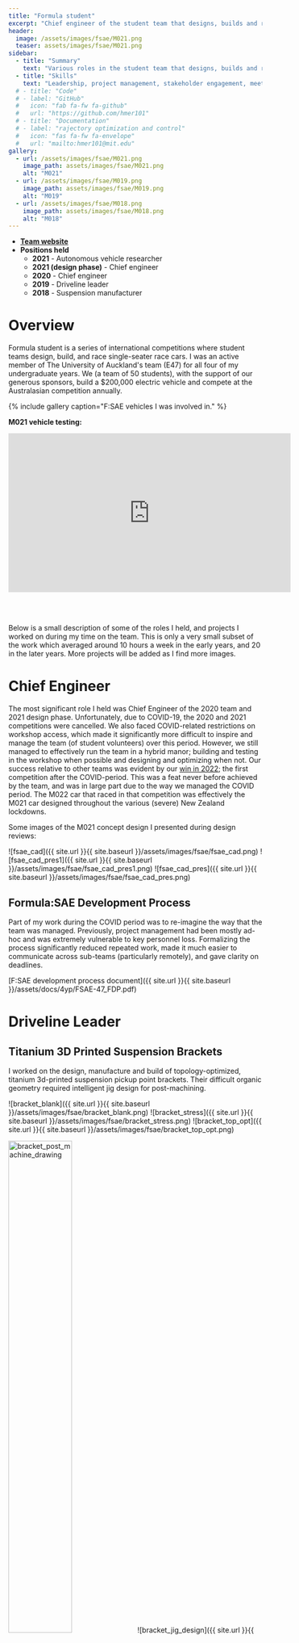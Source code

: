 ```yaml
---
title: "Formula student"
excerpt: "Chief engineer of the student team that designs, builds and races a single-seater electric vehicle in an annual international competition."
header:
  image: /assets/images/fsae/M021.png
  teaser: assets/images/fsae/M021.png
sidebar:
  - title: "Summary"
    text: "Various roles in the student team that designs, builds and races a single-seater electric vehicle in an annual international competition."
  - title: "Skills"
    text: "Leadership, project management, stakeholder engagement, meeting facilitation, systems-level design and integration, mechanical design, structural simulation, topology optimization, subtractive and additive metal manufacture, composite manufacture."
  # - title: "Code"
  # - label: "GitHub"
  #   icon: "fab fa-fw fa-github"
  #   url: "https://github.com/hmer101"
  # - title: "Documentation"
  # - label: "rajectory optimization and control"
  #   icon: "fas fa-fw fa-envelope"
  #   url: "mailto:hmer101@mit.edu"
gallery:
  - url: /assets/images/fsae/M021.png
    image_path: assets/images/fsae/M021.png
    alt: "M021"
  - url: /assets/images/fsae/M019.png
    image_path: assets/images/fsae/M019.png
    alt: "M019"
  - url: /assets/images/fsae/M018.png
    image_path: assets/images/fsae/M018.png
    alt: "M018"
---
```


<!-- - **[Code](https://github.com/hmer101/6_4132_arm_planning/tree/main)**
- **Documentation**:
  - [Project report: visual pose estimation]({{ site.url }}{{ site.baseurl }}/assets/docs/6_4132_padm/6_4132_final_report.pdf) -->
- **[Team website](https://www.fsae.co.nz/)**
- **Positions held**
  - **2021** - Autonomous vehicle researcher
  - **2021 (design phase)** - Chief engineer
  - **2020** - Chief engineer
  - **2019** - Driveline leader
  - **2018** - Suspension manufacturer


# Overview
Formula student is a series of international competitions where student teams design, build, and race single-seater race cars. I was an active member of The University of Auckland's team (E47) for all four of my undergraduate years. We (a team of 50 students), with the support of our generous sponsors, build a $200,000 electric vehicle and compete at the Australasian competition annually.

{% include gallery caption="F:SAE vehicles I was involved in." %}

**M021 vehicle testing:**
<iframe width="560" height="315" src="https://www.youtube.com/embed/TOayDh8kS5Q?si=snIrMKrLFqk1-nX8" title="M021 vehicle testing" frameborder="0" allow="accelerometer; autoplay; clipboard-write; encrypted-media; gyroscope; picture-in-picture; web-share" referrerpolicy="strict-origin-when-cross-origin" allowfullscreen></iframe>

<br/><br/>

Below is a small description of some of the roles I held, and projects I worked on during my time on the team. This is only a very small subset of the work which averaged around 10 hours a week in the early years, and 20 in the later years. More projects will be added as I find more images.


# Chief Engineer
The most significant role I held was Chief Engineer of the 2020 team and 2021 design phase. Unfortunately, due to COVID-19, the 2020 and 2021 competitions were cancelled. We also faced COVID-related restrictions on workshop access, which made it significantly more difficult to inspire and manage the team (of student volunteers) over this period. However, we still managed to effectively run the team in a hybrid manor; building and testing in the workshop when possible and designing and optimizing when not. Our success relative to other teams was evident by our [win in 2022](https://www.saea.com.au/client_images/2458436.pdf); the first competition after the COVID-period. This was a feat never before achieved by the team, and was in large part due to the way we managed the COVID period. The M022 car that raced in that competition was effectively the M021 car designed throughout the various (severe) New Zealand lockdowns.

Some images of the M021 concept design I presented during design reviews:

![fsae_cad]({{ site.url }}{{ site.baseurl }}/assets/images/fsae/fsae_cad.png)
![fsae_cad_pres1]({{ site.url }}{{ site.baseurl }}/assets/images/fsae/fsae_cad_pres1.png)
![fsae_cad_pres]({{ site.url }}{{ site.baseurl }}/assets/images/fsae/fsae_cad_pres.png)



## Formula:SAE Development Process
Part of my work during the COVID period was to re-imagine the way that the team was managed. Previously, project management had been mostly ad-hoc and was extremely vulnerable to key personnel loss. Formalizing the process significantly reduced repeated work, made it much easier to communicate across sub-teams (particularly remotely), and gave clarity on deadlines.

[F:SAE development process document]({{ site.url }}{{ site.baseurl }}/assets/docs/4yp/FSAE-47_FDP.pdf)

# Driveline Leader
## Titanium 3D Printed Suspension Brackets
I worked on the design, manufacture and build of topology-optimized, titanium 3d-printed suspension pickup point brackets. Their difficult organic geometry required intelligent jig design for post-machining.

![bracket_blank]({{ site.url }}{{ site.baseurl }}/assets/images/fsae/bracket_blank.png)
![bracket_stress]({{ site.url }}{{ site.baseurl }}/assets/images/fsae/bracket_stress.png)
![bracket_top_opt]({{ site.url }}{{ site.baseurl }}/assets/images/fsae/bracket_top_opt.png)
<!-- ![bracket_post_machine_drawing]({{ site.url }}{{ site.baseurl }}/assets/images/fsae/bracket_post_machine_drawing.png) -->
<img src="{{ site.url }}{{ site.baseurl }}/assets/images/fsae/bracket_post_machine_drawing.png" width="50%" alt="bracket_post_machine_drawing">
![bracket_jig_design]({{ site.url }}{{ site.baseurl }}/assets/images/fsae/bracket_jig_design.png)
![bracket_jig_manufacture]({{ site.url }}{{ site.baseurl }}/assets/images/fsae/bracket_jig_manufacture.png)
![brackets_in_box]({{ site.url }}{{ site.baseurl }}/assets/images/fsae/brackets_in_box.jpg)


## Planetary Gearboxes
A 1.5-stage reduction planetary gearbox to deliver power from our brushless DC motors to the wheel.

<!-- ![gear_blanks]({{ site.url }}{{ site.baseurl }}/assets/images/fsae/gear_blanks.png) -->
<img src="{{ site.url }}{{ site.baseurl }}/assets/images/fsae/gear_blanks.png" width="25%" alt="gear_blanks">
<!-- ![planetary_gearbox_2018]({{ site.url }}{{ site.baseurl }}/assets/images/fsae/planetary_gearbox.png) -->
<img src="{{ site.url }}{{ site.baseurl }}/assets/images/fsae/planetary_gearbox.png" width="25%" alt="planetary_gearbox_2018">
<!-- ![gearbox_and_motor_2018]({{ site.url }}{{ site.baseurl }}/assets/images/fsae/gearbox_and_motor.png) -->
<img src="{{ site.url }}{{ site.baseurl }}/assets/images/fsae/gearbox_and_motor.png" width="25%" alt="gearbox_and_motor_2018">


# Miscellaneous Projects
## Track Importer
I made a few software tools to improve efficiency. One example is this MATLAB tool to automatically import, into our custom simulator, F:SAE race-tracks from GPS data. Previously, the track geometry was manually calculated and entered which could take a few hours (using this tool takes under a minute).

![track_importer]({{ site.url }}{{ site.baseurl }}/assets/images/fsae/track_importer.png)


<!-- ![action_plan]({{ site.url }}{{ site.baseurl }}/assets/images/6_4132_padm/action_plan.png) -->



<!-- <figure>
  <video width="800" height="600" controls>
    <source src="{{ site.url }}{{ site.baseurl }}/assets/images/6_4132_padm/traj_opt_with_smoothing.mp4" type="video/mp4">
    Your browser does not support the video tag.
  </video>
    <figcaption>Trajectory optimization with smoothing.</figcaption>
</figure> -->



